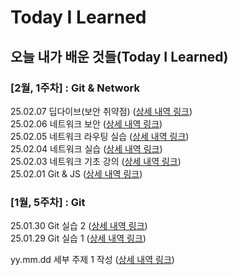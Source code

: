 # Today I Learned

## 오늘 내가 배운 것들(Today I Learned)

### [2월, 1주차] : Git & Network
25.02.07 딥다이브(보안 취약점) ([상세 내역 링크](https://github.com/100-hours-a-week/eric.hwang-til/blob/main/Feb/2025-02-07.md)) \
25.02.06 네트워크 보안 ([상세 내역 링크](https://github.com/100-hours-a-week/eric.hwang-til/blob/main/Feb/2025-02-06.md)) \
25.02.05 네트워크 라우팅 실습 ([상세 내역 링크](https://github.com/100-hours-a-week/eric.hwang-til/blob/main/Feb/2025-02-05.md)) \
25.02.04 네트워크 실습  ([상세 내역 링크](https://github.com/100-hours-a-week/eric.hwang-til/blob/main/Feb/2025-02-04.md)) \
25.02.03 네트워크 기초 강의  ([상세 내역 링크](https://github.com/100-hours-a-week/eric.hwang-til/blob/main/Feb/2025-02-03.md))\
25.02.01 Git & JS  ([상세 내역 링크](https://github.com/100-hours-a-week/eric.hwang-til/blob/main/Feb/2025-02-01.md))
### [1월, 5주차] : Git
25.01.30 Git 실습 2 ([상세 내역 링크](https://github.com/100-hours-a-week/eric.hwang-til/blob/main/Jan/2025-01-30.md)) \
25.01.29 Git 실습 1 ([상세 내역 링크](https://github.com/100-hours-a-week/eric.hwang-til/blob/main/Jan/2025-01-29.md))

yy.mm.dd 세부 주제 1 작성 ([상세 내역 링크](https://github.com/kakao-cloud-edu-5/til-template/blob/main/Jan/yyyy-mm-dd))
